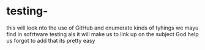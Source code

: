 # testing-
this will look nto the use of GitHub
and enumerate kinds of tyhings we mayu find in sofrtware testing 
als it will make us to link up on the subject 
God help us 
forgot to add that its pretty easy 
